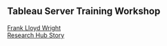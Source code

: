 ## Tableau Server Training Workshop
[Frank Lloyd Wright](StoryMap_FLW3.zip)  
[Research Hub Story](ResearchHub.zip)
